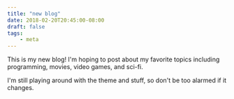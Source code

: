 ```yaml
---
title: "new blog"
date: 2018-02-20T20:45:00-08:00
draft: false
tags:
    - meta
---
```

This is my new blog! I'm hoping to post about my favorite topics including programming, movies, video games, and sci-fi.

I'm still playing around with the theme and stuff, so don't be too alarmed if it changes.
